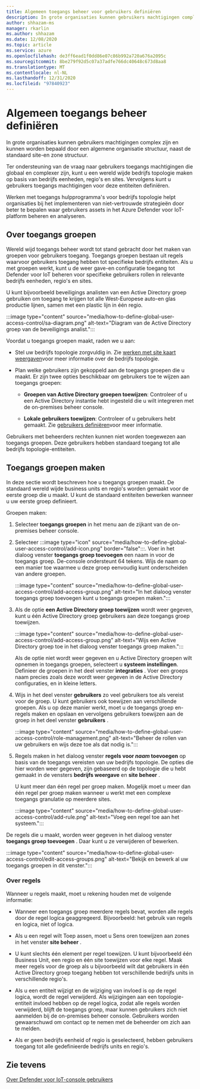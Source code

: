 ```yaml
---
title: Algemeen toegangs beheer voor gebruikers definiëren
description: In grote organisaties kunnen gebruikers machtigingen complex zijn en kunnen worden bepaald door een algemene organisatie structuur, naast de standaard site-en zone structuur.
author: shhazam-ms
manager: rkarlin
ms.author: shhazam
ms.date: 12/08/2020
ms.topic: article
ms.service: azure
ms.openlocfilehash: de3ff6ead1f0dd86e07c86b992a720a676a2095c
ms.sourcegitcommit: 8be279f92d5c07a37adfe766dc40648c673d8aa8
ms.translationtype: MT
ms.contentlocale: nl-NL
ms.lasthandoff: 12/31/2020
ms.locfileid: "97840923"
---
```

# <a name="define-global-access-control"></a>Algemeen toegangs beheer definiëren

In grote organisaties kunnen gebruikers machtigingen complex zijn en kunnen worden bepaald door een algemene organisatie structuur, naast de standaard site-en zone structuur.

Ter ondersteuning van de vraag naar gebruikers toegangs machtigingen die globaal en complexer zijn, kunt u een wereld wijde bedrijfs topologie maken op basis van bedrijfs eenheden, regio's en sites. Vervolgens kunt u gebruikers toegangs machtigingen voor deze entiteiten definiëren.

Werken met toegangs hulpprogramma's voor bedrijfs topologie helpt organisaties bij het implementeren van niet-vertrouwde strategieën door beter te bepalen waar gebruikers assets in het Azure Defender voor IoT-platform beheren en analyseren.

## <a name="about-access-groups"></a>Over toegangs groepen

Wereld wijd toegangs beheer wordt tot stand gebracht door het maken van groepen voor gebruikers toegang. Toegangs groepen bestaan uit regels waarvoor gebruikers toegang hebben tot specifieke bedrijfs entiteiten. Als u met groepen werkt, kunt u de weer gave-en configuratie toegang tot Defender voor IoT beheren voor specifieke gebruikers rollen in relevante bedrijfs eenheden, regio's en sites.

U kunt bijvoorbeeld beveiligings analisten van een Active Directory groep gebruiken om toegang te krijgen tot alle West-Europese auto-en glas productie lijnen, samen met een plastic lijn in één regio.

:::image type="content" source="media/how-to-define-global-user-access-control/sa-diagram.png" alt-text="Diagram van de Active Directory groep van de beveiligings analist.":::

Voordat u toegangs groepen maakt, raden we u aan:

- Stel uw bedrijfs topologie zorgvuldig in. Zie [werken met site kaart weergaven](how-to-gain-insight-into-global-regional-and-local-threats.md#work-with-site-map-views)voor meer informatie over de bedrijfs topologie.

- Plan welke gebruikers zijn gekoppeld aan de toegangs groepen die u maakt. Er zijn twee opties beschikbaar om gebruikers toe te wijzen aan toegangs groepen:

  - **Groepen van Active Directory groepen toewijzen**: Controleer of u een Active Directory instantie hebt ingesteld die u wilt integreren met de on-premises beheer console.
  
  - **Lokale gebruikers toewijzen**: Controleer of u gebruikers hebt gemaakt. Zie [gebruikers definiëren](how-to-create-and-manage-users.md#define-users)voor meer informatie.

Gebruikers met beheerders rechten kunnen niet worden toegewezen aan toegangs groepen. Deze gebruikers hebben standaard toegang tot alle bedrijfs topologie-entiteiten.

## <a name="create-access-groups"></a>Toegangs groepen maken

In deze sectie wordt beschreven hoe u toegangs groepen maakt. De standaard wereld wijde business units en regio's worden gemaakt voor de eerste groep die u maakt. U kunt de standaard entiteiten bewerken wanneer u uw eerste groep definieert.

Groepen maken:

1. Selecteer **toegangs groepen** in het menu aan de zijkant van de on-premises beheer console.

2. Selecteer :::image type="icon" source="media/how-to-define-global-user-access-control/add-icon.png" border="false":::. Voer in het dialoog venster **toegangs groep toevoegen** een naam in voor de toegangs groep. De-console ondersteunt 64 tekens. Wijs de naam op een manier toe waarmee u deze groep eenvoudig kunt onderscheiden van andere groepen.

   :::image type="content" source="media/how-to-define-global-user-access-control/add-access-group.png" alt-text="In het dialoog venster toegangs groep toevoegen kunt u toegangs groepen maken.":::

3. Als de optie **een Active Directory groep toewijzen** wordt weer gegeven, kunt u één Active Directory groep gebruikers aan deze toegangs groep toewijzen.

   :::image type="content" source="media/how-to-define-global-user-access-control/add-access-group.png" alt-text="Wijs een Active Directory groep toe in het dialoog venster toegangs groep maken.":::

   Als de optie niet wordt weer gegeven en u Active Directory groepen wilt opnemen in toegangs groepen, selecteert u **systeem instellingen**. Definieer de groepen in het deel venster **integraties** . Voer een groeps naam precies zoals deze wordt weer gegeven in de Active Directory configuraties, en in kleine letters.

5. Wijs in het deel venster **gebruikers** zo veel gebruikers toe als vereist voor de groep. U kunt gebruikers ook toewijzen aan verschillende groepen. Als u op deze manier werkt, moet u de toegangs groep en-regels maken en opslaan en vervolgens gebruikers toewijzen aan de groep in het deel venster **gebruikers** .

   :::image type="content" source="media/how-to-define-global-user-access-control/role-management.png" alt-text="Beheer de rollen van uw gebruikers en wijs deze toe als dat nodig is.":::

6. Regels maken in het dialoog venster **regels voor *naam* toevoegen** op basis van de toegangs vereisten van uw bedrijfs topologie. De opties die hier worden weer gegeven, zijn gebaseerd op de topologie die u hebt gemaakt in de vensters **bedrijfs weergave** en **site beheer** . 

   U kunt meer dan één regel per groep maken. Mogelijk moet u meer dan één regel per groep maken wanneer u werkt met een complexe toegangs granulatie op meerdere sites. 

   :::image type="content" source="media/how-to-define-global-user-access-control/add-rule.png" alt-text="Voeg een regel toe aan het systeem.":::

De regels die u maakt, worden weer gegeven in het dialoog venster **toegangs groep toevoegen** . Daar kunt u ze verwijderen of bewerken.

:::image type="content" source="media/how-to-define-global-user-access-control/edit-access-groups.png" alt-text="Bekijk en bewerk al uw toegangs groepen in dit venster.":::

### <a name="about-rules"></a>Over regels

Wanneer u regels maakt, moet u rekening houden met de volgende informatie:

- Wanneer een toegangs groep meerdere regels bevat, worden alle regels door de regel logica geaggregeerd. Bijvoorbeeld: het gebruik van regels en logica, niet of logica.

- Als u een regel wilt Toep assen, moet u Sens oren toewijzen aan zones in het venster **site beheer** .

- U kunt slechts één element per regel toewijzen. U kunt bijvoorbeeld één Business Unit, een regio en één site toewijzen voor elke regel. Maak meer regels voor de groep als u bijvoorbeeld wilt dat gebruikers in één Active Directory groep toegang hebben tot verschillende bedrijfs units in verschillende regio's.

- Als u een entiteit wijzigt en de wijziging van invloed is op de regel logica, wordt de regel verwijderd. Als wijzigingen aan een topologie-entiteit invloed hebben op de regel logica, zodat alle regels worden verwijderd, blijft de toegangs groep, maar kunnen gebruikers zich niet aanmelden bij de on-premises beheer console. Gebruikers worden gewaarschuwd om contact op te nemen met de beheerder om zich aan te melden.

- Als er geen bedrijfs eenheid of regio is geselecteerd, hebben gebruikers toegang tot alle gedefinieerde bedrijfs units en regio's.

## <a name="see-also"></a>Zie tevens

[Over Defender voor IoT-console gebruikers](how-to-create-and-manage-users.md)
